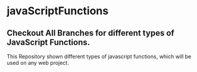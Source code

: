 # javaScriptFunctions

## Checkout All Branches for different types of JavaScript Functions.

This Repository shown different types of javascript functions, which will be used on any web project.
